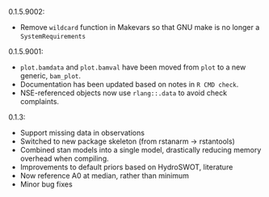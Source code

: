 0.1.5.9002:

- Remove `wildcard` function in Makevars so that GNU make is no longer a `SystemRequirements`


0.1.5.9001: 

- `plot.bamdata` and `plot.bamval` have been moved from `plot` to a new generic, `bam_plot`. 
- Documentation has been updated based on notes in `R CMD check`. 
- NSE-referenced objects now use `rlang::.data` to avoid check complaints. 

0.1.3: 

- Support missing data in observations
- Switched to new package skeleton (from rstanarm -> rstantools)
- Combined stan models into a single model, drastically reducing memory overhead when compiling.
- Improvements to default priors based on HydroSWOT, literature
- Now reference A0 at median, rather than minimum
- Minor bug fixes

